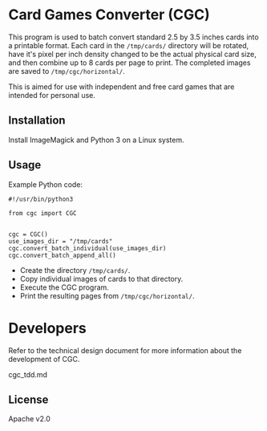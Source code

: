 # Card Games Converter (CGC)

This program is used to batch convert standard 2.5 by 3.5 inches cards into a printable format. Each card in the `/tmp/cards/` directory will be rotated, have it's pixel per inch density changed to be the actual physical card size, and then combine up to 8 cards per page to print. The completed images are saved to `/tmp/cgc/horizontal/`.

This is aimed for use with independent and free card games that are intended for personal use.

## Installation

Install ImageMagick and Python 3 on a Linux system.

## Usage

Example Python code:

```
#!/usr/bin/python3

from cgc import CGC


cgc = CGC()
use_images_dir = "/tmp/cards"
cgc.convert_batch_individual(use_images_dir)
cgc.convert_batch_append_all()
```

* Create the directory `/tmp/cards/`.
* Copy individual images of cards to that directory.
* Execute the CGC program.
* Print the resulting pages from `/tmp/cgc/horizontal/`.

# Developers

Refer to the technical design document for more information about the development of CGC.

cgc_tdd.md

## License

Apache v2.0
